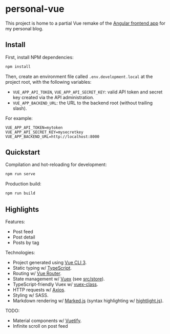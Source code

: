 # personal-vue

This project is home to a partial Vue remake of the [Angular frontend app](https://github.com/florimondmanca/personal) for my personal blog.

## Install

First, install NPM dependencies:

```bash
npm install
```

Then, create an environment file called `.env.development.local` at the project root, with the following variables:

- `VUE_APP_API_TOKEN`, `VUE_APP_API_SECRET_KEY`: valid API token and secret key created via the API administration.
- `VUE_APP_BACKEND_URL`: the URL to the backend root (without trailing slash).

For example:

```dotenv
VUE_APP_API_TOKEN=mytoken
VUE_APP_API_SECRET_KEY=mysecretkey
VUE_APP_BACKEND_URL=http://localhost:8000
```

## Quickstart

Compilation and hot-reloading for development:

```bash
npm run serve
```

Production build:

```bash
npm run build
```

## Highlights

Features:

- Post feed
- Post detail
- Posts by tag

Technologies:

- Project generated using [Vue CLI 3](https://cli.vuejs.org).
- Static typing w/ [TypeScript](https://vuejs.org/v2/guide/typescript.html).
- Routing w/ [Vue Router](https://router.vuejs.org).
- State management w/ [Vuex](https://vuex.vuejs.org) (see [src/store](src/store)).
- TypeScript-friendly Vuex w/ [vuex-class](https://github.com/ktsn/vuex-class).
- HTTP requests w/ [Axios](https://github.com/axios/axios).
- Styling w/ SASS.
- Markdown rendering w/ [Marked.js](https://marked.js.org) (syntax highlighting w/ [hightlight.js](https://highlightjs.org)).

TODO:

- Material components w/ [Vuetify](https://vuetifyjs.com).
- Infinite scroll on post feed
